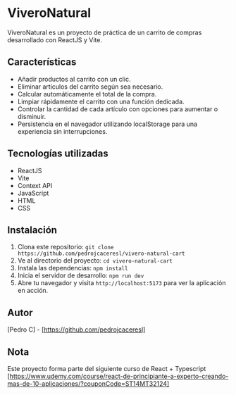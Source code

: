 # ViveroNatural

ViveroNatural es un proyecto de práctica de un carrito de compras desarrollado con ReactJS y Vite.

## Características

- Añadir productos al carrito con un clic.
- Eliminar artículos del carrito según sea necesario.
- Calcular automáticamente el total de la compra.
- Limpiar rápidamente el carrito con una función dedicada.
- Controlar la cantidad de cada artículo con opciones para aumentar o disminuir.
- Persistencia en el navegador utilizando localStorage para una experiencia sin interrupciones.

## Tecnologías utilizadas

- ReactJS
- Vite
- Context API
- JavaScript
- HTML
- CSS

## Instalación

1. Clona este repositorio: `git clone https://github.com/pedrojcaceresl/vivero-natural-cart`
2. Ve al directorio del proyecto: `cd vivero-natural-cart`
3. Instala las dependencias: `npm install`
4. Inicia el servidor de desarrollo: `npm run dev`
5. Abre tu navegador y visita `http://localhost:5173` para ver la aplicación en acción.


## Autor

[Pedro C] - [https://github.com/pedrojcaceresl]

## Nota

Este proyecto forma parte del siguiente curso de React + Typescript
[https://www.udemy.com/course/react-de-principiante-a-experto-creando-mas-de-10-aplicaciones/?couponCode=ST14MT32124]